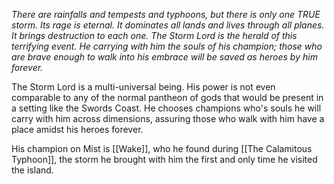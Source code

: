 *There are rainfalls and tempests and typhoons, but there is only one TRUE storm. Its rage is eternal. It dominates all lands and lives through all planes. It brings destruction to each one. The Storm Lord is the herald of this terrifying event. He carrying with him the souls of his champion; those who are brave enough to walk into his embrace will be saved as heroes by him forever.*

The Storm Lord is a multi-universal being. His power is not even comparable to any of the normal pantheon of gods that would be present in a setting like the Swords Coast. He chooses champions who's souls he will carry with him across dimensions, assuring those who walk with him have a place amidst his heroes forever. 

His champion on Mist is [[Wake]], who he found during [[The Calamitous Typhoon]], the storm he brought with him the first and only time he visited the island. 